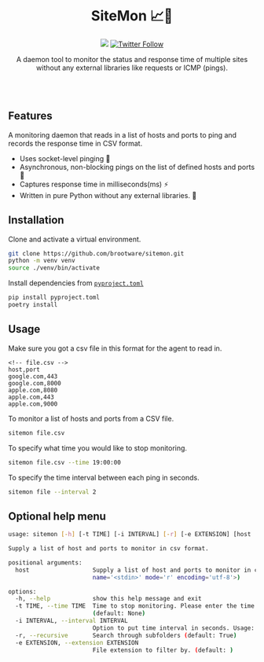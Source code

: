<br><br>

<h1 align="center">SiteMon 📈📝</h1>

<p align="center">
  <a href="/LICENSE"><img src="https://img.shields.io/badge/license-MIT-blue.svg"/></a>
  <!-- <img alt="PyPI - Downloads" src="https://pepy.tech/badge/commonregex-improved/month"> -->
   <!-- <img alt="PyPI - Downloads" src="https://pepy.tech/badge/commonregex-improved"> -->
   <a href="https://twitter.com/brootware"><img src="https://img.shields.io/twitter/follow/brootware?style=social" alt="Twitter Follow"></a>
   <!-- <img alt="PyPI - Python Version" src="https://img.shields.io/pypi/pyversions/commonregex-improved"> <img alt="PyPI" src="https://img.shields.io/pypi/v/commonregex-improved">
   <a href="https://sonarcloud.io/summary/new_code?id=brootware_commonregex-improved"><img src="https://sonarcloud.io/api/project_badges/measure?project=brootware_commonregex-improved&metric=alert_status" alt="reliability rating"></a>
   <img alt="GitHub Workflow Status" src="https://img.shields.io/github/workflow/status/brootware/commonregex-improved/CI?label=CI&branch=main"> -->
</p>

<p align="center">
  A daemon tool to monitor the status and response time of multiple sites without any external libraries like requests or ICMP (pings).
</p>

<br><br>

## Features

A monitoring daemon that reads in a list of hosts and ports to ping and records the response time in CSV format.

- Uses socket-level pinging 🔌
- Asynchronous, non-blocking pings on the list of defined hosts and ports 🚀
- Captures response time in milliseconds(ms) ⚡
- Written in pure Python without any external libraries. 🐍

## Installation

Clone and activate a virtual environment.

```bash
git clone https://github.com/brootware/sitemon.git
python -m venv venv
source ./venv/bin/activate
```

Install dependencies from [`pyproject.toml`](./pyproject.toml)

```bash
pip install pyproject.toml
poetry install
```

## Usage

Make sure you got a csv file in this format for the agent to read in.

```csv
<!-- file.csv -->
host,port
google.com,443
google.com,8000
apple.com,8080
apple.com,443
apple.com,9000
```

To monitor a list of hosts and ports from a CSV file.

```bash
sitemon file.csv
```

To specify what time you would like to stop monitoring.

```bash
sitemon file.csv --time 19:00:00
```

To specify the time interval between each ping in seconds.

```bash
sitemon file --interval 2
```

## Optional help menu

```bash
usage: sitemon [-h] [-t TIME] [-i INTERVAL] [-r] [-e EXTENSION] [host ...]

Supply a list of host and ports to monitor in csv format.

positional arguments:
  host                  Supply a list of host and ports to monitor in csv format. (default: <_io.TextIOWrapper
                        name='<stdin>' mode='r' encoding='utf-8'>)

options:
  -h, --help            show this help message and exit
  -t TIME, --time TIME  Time to stop monitoring. Please enter the time in HH:MM:SS format. Default="19:00:00"
                        (default: None)
  -i INTERVAL, --interval INTERVAL
                        Option to put time interval in seconds. Usage: sitemon google.com:443 -i 1 (default: 1.5)
  -r, --recursive       Search through subfolders (default: True)
  -e EXTENSION, --extension EXTENSION
                        File extension to filter by. (default: )
```
